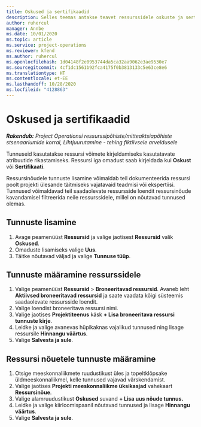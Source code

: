 ```yaml
---
title: Oskused ja sertifikaadid
description: Selles teemas antakse teavet ressurssidele oskuste ja sertifikaatide omaduste lisamise kohta.
author: ruhercul
manager: Annbe
ms.date: 10/01/2020
ms.topic: article
ms.service: project-operations
ms.reviewer: kfend
ms.author: ruhercul
ms.openlocfilehash: 1d04148f2e0953744da5ca32aa9062e3ae9530e7
ms.sourcegitcommit: 4cf1dc1561b92fca4175f0b3813133c5e63ce8e6
ms.translationtype: HT
ms.contentlocale: et-EE
ms.lasthandoff: 10/28/2020
ms.locfileid: "4128863"
---
```

# <a name="skills-and-certifications"></a>Oskused ja sertifikaadid
_**Rakendub:** Project Operationsi ressurssipõhiste/mitteaktsiapõhiste stsenaariumide korral,  Lihtjuurutamine - tehing fiktiivsele arveldusele_

Tunnuseid kasutatakse ressursi võimete kirjeldamiseks kasutatavate atribuutide rikastamiseks. Ressursi iga omadust saab kirjeldada kui **Oskust** või **Sertifikaati**.

Ressursinõudele tunnuste lisamine võimaldab teil dokumenteerida ressursi poolt projekti ülesande täitmiseks vajatavaid teadmisi või ekspertiisi. Tunnused võimaldavad teil saadaolevate ressursside loendit ressursinõude kavandamisel filtreerida neile ressurssidele, millel on nõutavad tunnused olemas.

## <a name="add-characteristics"></a>Tunnuste lisamine

1. Avage peamenüüst **Ressursid** ja valige jaotisest **Ressursid** valik **Oskused**.
2. Omaduste lisamiseks valige **Uus**.
3. Täitke nõutavad väljad ja valige **Tunnuse tüüp**.

## <a name="assign-characteristics-to-resources"></a>Tunnuste määramine ressurssidele

1. Valige peamenüüst **Ressursid** > **Broneeritavad ressursid**. Avaneb leht **Aktiivsed broneeritavad ressursid** ja saate vaadata kõigi süsteemis saadaolevate ressursside loendit.
2. Valige loendist broneeritava ressursi nimi.
3. Valige jaotises **Projektiteenus** käsk **+ Lisa broneeritava ressursi tunnuste kirje**.
4. Leidke ja valige avanevas hüpikaknas vajalikud tunnused ning lisage ressursile **Hinnangu väärtus**.
5. Valige **Salvesta ja sule**.

## <a name="assign-characteristics-to-resource-requirements"></a>Ressursi nõuetele tunnuste määramine

1. Otsige meeskonnaliikmete ruudustikust üles ja topeltklõpsake üldmeeskonnaliikmel, kelle tunnused vajavad värskendamist.
2. Valige jaotises **Projekti meeskonnaliikme üksikasjad** vahekaart **Ressursinõue**.
3. Valige alamruudustikust **Oskused** suvand **+ Lisa uus nõude tunnus.**
4. Leidke ja valige kiirloomispaanil nõutavad tunnused ja lisage **Hinnangu väärtus**.
5. Valige **Salvesta ja sule**.